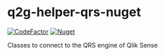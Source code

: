 # q2g-helper-qrs-nuget
[![CodeFactor](https://www.codefactor.io/repository/github/q2g/q2g-helper-qrs-nuget/badge)](https://www.codefactor.io/repository/github/q2g/q2g-helper-qrs-nuget)
[![Nuget](https://img.shields.io/nuget/v/q2g-helper-qrs.svg)](https://www.nuget.org/packages/q2g-helper-qrs)

Classes to connect to the QRS engine of Qlik Sense
